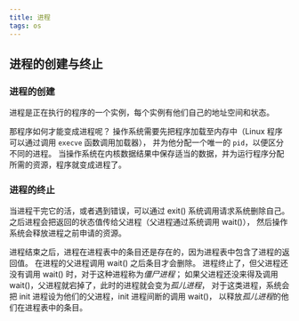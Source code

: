 ```yaml
---
title: 进程
tags: os
---
```


## 进程的创建与终止

### 进程的创建

进程是正在执行的程序的一个实例，每个实例有他们自己的地址空间和状态。

那程序如何才能变成进程呢？
操作系统需要先把程序加载至内存中（Linux 程序可以通过调用 `execve` 函数调用加载器），
并为他分配一个唯一的 `pid`，以便区分不同的进程。
当操作系统在内核数据结果中保存适当的数据，并为运行程序分配所需的资源，程序就变成进程了。

### 进程的终止

当进程干完它的活，或者遇到错误，可以通过 exit() 系统调用请求系统删除自己。
之后进程会把返回的状态值传给父进程（父进程通过系统调用 wait()），
然后操作系统会释放进程之前申请的资源。

进程结束之后，进程在进程表中的条目还是存在的，因为进程表中包含了进程的返回值。
在进程的父进程调用 wait() 之后条目才会删除。
进程终止了，但父进程还没有调用 wait() 时，对于这种进程称为*僵尸进程*；
如果父进程还没来得及调用 wait()，父进程就宕掉了，此时的进程就会变为*孤儿进程*，
对于这类进程，系统会把 init 进程设为他们的父进程，init 进程间断的调用 wait()，
以释放*孤儿进程*的他们在进程表中的条目。
